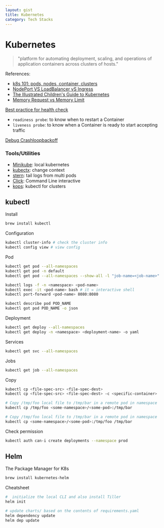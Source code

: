 ```yaml
---
layout: gist
title: Kubernetes
category: Tech Stacks
---
```


# Kubernetes

> "platform for automating deployment, scaling, and operations of application containers across clusters of hosts."

References:
- [k8s 101: pods, nodes, container, clusters](https://medium.com/google-cloud/kubernetes-101-pods-nodes-containers-and-clusters-c1509e409e16)
- [NodePort VS LoadBalancer vS Ingress](https://medium.com/google-cloud/kubernetes-nodeport-vs-loadbalancer-vs-ingress-when-should-i-use-what-922f010849e0)
- [The Illustrated Children's Guide to Kubernetes](https://www.youtube.com/watch?v=4ht22ReBjno)
- [Memory Request vs Memory Limit](https://jackiechen.org/2017/12/12/the-myth-of-memory-requests-and-limits-in-kubernetes/)

[Best practice for health check](https://cloud.google.com/blog/products/gcp/kubernetes-best-practices-setting-up-health-checks-with-readiness-and-liveness-probes)
- `readiness probe`: to know when to restart a Container
- `liveness probe`: to know when a Container is ready to start accepting traffic

[Debug Crashloopbackoff](https://sysdig.com/blog/debug-kubernetes-crashloopbackoff/)

### Tools/Utilities
- [Minikube](https://kubernetes.io/docs/setup/minikube/): local kubernetes
- [kubectx](https://github.com/ahmetb/kubectx): change context
- [stern](https://github.com/wercker/stern): tail logs from multi pods
- [Click](https://github.com/databricks/click): Command Line interactive
- [kops](https://github.com/kubernetes/kops): kubectl for clusters

## kubectl

Install
```bash
brew install kubectl 
```

Configuration
```bash
kubectl cluster-info # check the cluster info
kubectl config view # view config
```

Pod
```bash
kubectl get pod --all-namespaces
kubectl get pod -n default
kubectl get pod --all-namespaces --show-all -l "job-name=<job-name>" 

kubectl logs -f -n <namespace> <pod-name>
kubectl exec -it <pod-name> bash # it = interactive shell
kubectl port-forward <pod-name> 8080:8080

kubectl describe pod POD_NAME
kubectl got pod POD_NAME -o json
```

Deployment
```bash
kubectl get deploy --all-namespaces
kubectl get deploy -n <namespace> <deployment-name> -o yaml
```

Services
```bash
kubectl get svc --all-namespaces
```

Jobs
```bash
kubectl get job --all-namespaces
```

Copy
```bash
kubectl cp <file-spec-src> <file-spec-dest>
kubectl cp <file-spec-src> <file-spec-dest> -c <specific-container>

# Copy /tmp/foo local file to /tmp/bar in a remote pod in namespace
kubectl cp /tmp/foo <some-namespace>/<some-pod>:/tmp/bar 

# Copy /tmp/foo local file to /tmp/bar in a remote pod in namespace
kubectl cp <some-namespace>/<some-pod>:/tmp/foo /tmp/bar 
```

Check permission
```bash
kubectl auth can-i create deployments --namespace prod
```

## Helm 

The Package Manager for K8s
```bash
brew install kubernetes-helm
```

Cheatsheet
```bash
#  initialize the local CLI and also install Tiller 
helm init 

# update charts/ based on the contents of requirements.yaml
helm dependency update
helm dep update
```
